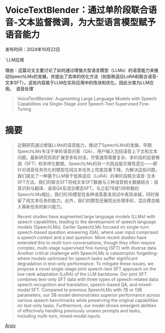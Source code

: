 # VoiceTextBlender：通过单阶段联合语音-文本监督微调，为大型语言模型赋予语音能力

发布时间：2024年10月22日

`LLM应用

理由：这篇论文主要讨论了如何通过增强大型语言模型（LLMs）的语音能力来推动SpeechLMs的发展，并提出了具体的优化方法（如低秩适应LoRA和联合语音-文本SFT）。这些内容属于LLM在实际应用中的改进和优化，因此分类为LLM应用。` `语音处理`

> VoiceTextBlender: Augmenting Large Language Models with Speech Capabilities via Single-Stage Joint Speech-Text Supervised Fine-Tuning

# 摘要

> 近期研究通过增强LLMs的语音能力，推动了SpeechLMs的发展。早期SpeechLMs专注于单轮语音问答（QA），用户输入包括语音上下文和文本问题。最新研究将其扩展至多轮对话，尽管通常需要复杂、多阶段的监督微调（SFT）和多样化数据。SpeechLMs的另一大挑战是灾难性遗忘——即针对语音任务优化的模型在纯文本任务上性能显著下降。为解决这些问题，我们提出了一种基于LLM骨干低秩适应（LoRA）的单阶段联合语音-文本SFT方法。我们的联合SFT将纯文本SFT数据与三种语音相关数据结合：语音识别与翻译、语音QA及混合模态SFT。与之前7B或13B参数的SpeechLMs相比，我们的3B模型在各种语音基准测试中表现卓越，同时保留了纯文本任务的能力。此外，我们的模型还展现出处理多轮、混合模态输入等新任务的新兴能力。

> Recent studies have augmented large language models (LLMs) with speech capabilities, leading to the development of speech language models (SpeechLMs). Earlier SpeechLMs focused on single-turn speech-based question answering (QA), where user input comprised a speech context and a text question. More recent studies have extended this to multi-turn conversations, though they often require complex, multi-stage supervised fine-tuning (SFT) with diverse data. Another critical challenge with SpeechLMs is catastrophic forgetting-where models optimized for speech tasks suffer significant degradation in text-only performance. To mitigate these issues, we propose a novel single-stage joint speech-text SFT approach on the low-rank adaptation (LoRA) of the LLM backbone. Our joint SFT combines text-only SFT data with three types of speech-related data: speech recognition and translation, speech-based QA, and mixed-modal SFT. Compared to previous SpeechLMs with 7B or 13B parameters, our 3B model demonstrates superior performance across various speech benchmarks while preserving the original capabilities on text-only tasks. Furthermore, our model shows emergent abilities of effectively handling previously unseen prompts and tasks, including multi-turn, mixed-modal inputs.

[Arxiv](https://arxiv.org/abs/2410.17485)